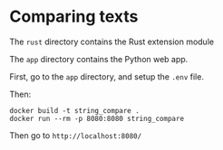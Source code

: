 # Comparing texts

The `rust` directory contains the Rust extension module

The `app` directory contains the Python web app.

First, go to the `app` directory, and setup the `.env` file.

Then:

```shell
docker build -t string_compare .
docker run --rm -p 8080:8080 string_compare
```

Then go to `http://localhost:8080/`
